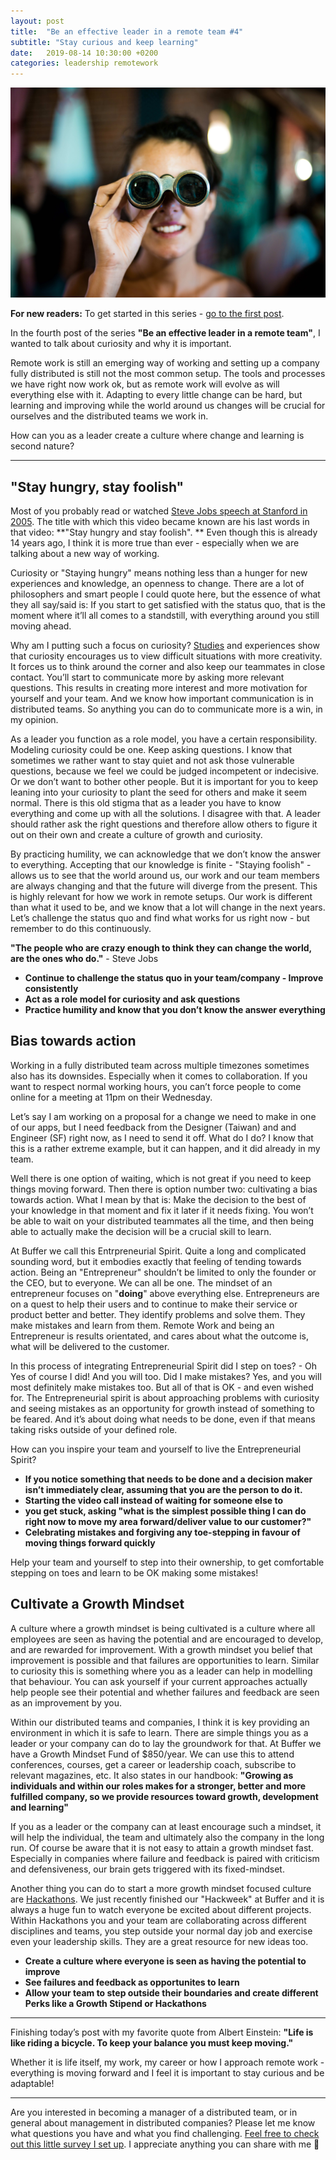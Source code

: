 ```yaml
---
layout: post
title:  "Be an effective leader in a remote team #4"
subtitle: "Stay curious and keep learning"
date:   2019-08-14 10:30:00 +0200
categories: leadership remotework
---
```

![Source: Photo by Chase Clark on Unsplash](/assets/curiosity-look.jpeg)

**For new readers:** To get started in this series - [go to the first post](https://marcuswermuth.com/remote-leader-working-routine/ "Go to the first post").

In the fourth post of the series **"Be an effective leader in a remote team"**, I wanted to talk about curiosity and why it is important.

Remote work is still an emerging way of working and setting up a company fully distributed is still not the most common setup. The tools and processes we have right now work ok, but as remote work will evolve as will everything else with it. Adapting to every little change can be hard, but learning and improving while the world around us changes will be crucial for ourselves and the distributed teams we work in.

How can you as a leader create a culture where change and learning is second nature?

---- 

## "Stay hungry, stay foolish"
Most of you probably read or watched [Steve Jobs speech at Stanford in 2005](https://news.stanford.edu/2005/06/14/jobs-061505/). The title with which this video became known are his last words in that video: **"Stay hungry and stay foolish". ** Even though this is already 14 years ago, I think it is more true than ever - especially when we are talking about a new way of working.

Curiosity or "Staying hungry" means nothing less than a hunger for new experiences and knowledge, an openness to change. There are a lot of philosophers and smart people I could quote here, but the essence of what they all say/said is: If you start to get satisfied with the status quo, that is the moment where it’ll all comes to a standstill, with everything around you still moving ahead. 

Why am I putting such a focus on curiosity? [Studies]([https://hbr.org/2018/09/curiosity]) and experiences show that curiosity encourages us to view difficult situations with more creativity. It forces us to think around the corner and also keep our teammates in close contact. You’ll start to communicate more by asking more relevant questions. This results in creating more interest and more motivation for yourself and your team. And we know how important communication is in distributed teams. So anything you can do to communicate more is a win, in my opinion.

As a leader you function as a role model, you have a certain responsibility. Modeling curiosity could be one. Keep asking questions. I know that sometimes we rather want to stay quiet and not ask those vulnerable questions, because we feel we could be judged incompetent or indecisive. Or we don’t want to bother other people. But it is important for you to keep leaning into your curiosity to plant the seed for others and make it seem normal. There is this old stigma that as a leader you have to know everything and come up with all the solutions. I disagree with that. A leader should rather ask the right questions and therefore allow others to figure it out on their own and create a culture of growth and curiosity.

By practicing humility, we can acknowledge that we don’t know the answer to everything. Accepting that our knowledge is finite - "Staying foolish" - allows us to see that the world around us, our work and our team members are always changing and that the future will diverge from the present. This is highly relevant for how we work in remote setups. Our work is different than what it used to be, and we know that a lot will change in the next years. Let’s challenge the status quo and find what works for us right now - but remember to do this continuously.

**"The people who are crazy enough to think they can change the world, are the ones who do."** - Steve Jobs

- **Continue to challenge the status quo in your team/company - Improve consistently**
- **Act as a role model for curiosity and ask questions**
- **Practice humility and know that you don’t know the answer everything**


## Bias towards action
Working in a fully distributed team across multiple timezones sometimes also has its downsides. Especially when it comes to collaboration. If you want to respect normal working hours, you can’t force people to come online for a meeting at 11pm on their Wednesday. 

Let’s say I am working on a proposal for a change we need to make in one of our apps, but I need feedback from the Designer (Taiwan) and and Engineer (SF) right now, as I need to send it off. What do I do? I know that this is a rather extreme example, but it can happen, and it did already in my team. 

Well there is one option of waiting, which is not great if you need to keep things moving forward. Then there is option number two: cultivating a bias towards action. What I mean by that is: Make the decision to the best of your knowledge in that moment and fix it later if it needs fixing. You won’t be able to wait on your distributed teammates all the time, and then being able to actually make the decision will be a crucial skill to learn.

At Buffer we call this Entrpreneurial Spirit. Quite a long and complicated sounding word, but it embodies exactly that feeling of tending towards action. 
Being an "Entrepreneur" shouldn’t be limited to only the founder or the CEO, but to everyone. We can all be one. The mindset of an entrepreneur focuses on "**doing**" above everything else. Entrepreneurs are on a quest to help their users and to continue to make their service or product better and better. They identify problems and solve them. They make mistakes and learn from them. Remote Work and being an Entrepreneur is results orientated, and cares about what the outcome is, what will be delivered to the customer.

In this process of integrating Entrepreneurial Spirit did I step on toes?  - Oh Yes of course I did!  And you will too. Did I make mistakes? Yes, and you will most definitely make mistakes too. But all of that is OK - and even wished for. The Entrepreneurial spirit is about approaching problems with curiosity and seeing mistakes as an opportunity for growth instead of something to be feared. And it’s about doing what needs to be done, even if that means taking risks outside of your defined role.

How can you inspire your team and yourself to live the Entrepreneurial Spirit?

- **If you notice something that needs to be done and a decision maker isn’t immediately clear, assuming that you are the person to do it.**
- **Starting the video call instead of waiting for someone else to**
- **you get stuck, asking "what is the simplest possible thing I can do right now to move my area forward/deliver value to our customer?"**
- **Celebrating mistakes and forgiving any toe-stepping in favour of moving things forward quickly**

Help your team and yourself to step into their ownership, to get comfortable stepping on toes and learn to be OK making some mistakes!

## Cultivate a Growth Mindset
A culture where a growth mindset is being cultivated is a culture where all employees are seen as having the potential and are encouraged to develop, and are rewarded for improvement. With a growth mindset you belief that improvement is possible and that failures are opportunities to learn. Similar to curiosity this is something where you as a leader can help in modelling that behaviour. You can ask yourself if your current approaches actually help people see their potential and whether failures and feedback are seen as an improvement by you.

Within our distributed teams and companies, I think it is key providing an environment in which it is safe to learn. There are simple things you as a leader or your company can do to lay the groundwork for that. At Buffer we have a Growth Mindset Fund of $850/year. We can use this to attend conferences, courses, get a career or leadership coach, subscribe to relevant magazines, etc. It also states in our handbook: **"Growing as individuals and within our roles makes for a stronger, better and more fulfilled company, so we provide resources toward growth, development and learning"**

If you as a leader or the company can at least encourage such a mindset, it will help the individual, the team and ultimately also the company in the long run. Of course be aware that it is not easy to attain a growth mindset fast. Especially in companies where failure and feedback is paired with criticism and defensiveness, our brain gets triggered with its fixed-mindset. 

Another thing you can do to start a more growth mindset focused culture are [Hackathons](https://en.wikipedia.org/wiki/Hackathon). We just recently finished our "Hackweek" at Buffer and it is always a huge fun to watch everyone be excited about different projects. Within Hackathons you and your team are collaborating across different disciplines and teams, you step outside your normal day job and exercise even your leadership skills. They are a great resource for new ideas too. 

- **Create a culture where everyone is seen as having the potential to improve**
- **See failures and feedback as opportunites to learn**
- **Allow your team to step outside their boundaries and create different Perks like a Growth Stipend or Hackathons**

---- 
Finishing today’s post with my favorite quote from Albert Einstein: **"Life is like riding a bicycle. To keep your balance you must keep moving."**

Whether it is life itself, my work, my career or how I approach remote work - everything is moving forward and I feel it is important to stay curious and be adaptable! 

---- 
Are you interested in becoming a manager of a distributed team, or in general about management in distributed companies? Please let me know what questions you have and what you find challenging. [Feel free to check out this little survey I set up](https://airtable.com/shrLpPjz637ij4xVk "Survey"). I appreciate anything you can share with me 🙌